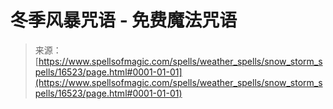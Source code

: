 <!--yml

category: 未分类

date: 2024-06-12 18:56:53

-->

# 冬季风暴咒语 - 免费魔法咒语

> 来源：[https://www.spellsofmagic.com/spells/weather_spells/snow_storm_spells/16523/page.html#0001-01-01](https://www.spellsofmagic.com/spells/weather_spells/snow_storm_spells/16523/page.html#0001-01-01)
